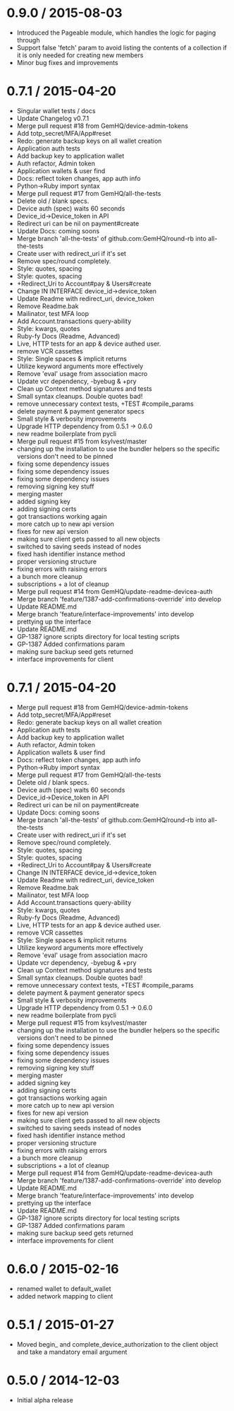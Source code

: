 
0.9.0 / 2015-08-03
==================

  * Introduced the Pageable module, which handles the logic for paging through
  * Support false 'fetch' param to avoid listing the contents of a collection if it is only needed for creating new members
  * Minor bug fixes and improvements

0.7.1 / 2015-04-20
==================

  * Singular wallet tests / docs
  * Update Changelog v0.7.1
  * Merge pull request #18 from GemHQ/device-admin-tokens
  * Add totp_secret/MFA/App#reset
  * Redo: generate backup keys on all wallet creation
  * Application auth tests
  * Add backup key to application wallet
  * Auth refactor, Admin token
  * Application wallets & user find
  * Docs: reflect token changes, app auth info
  * Python->Ruby import syntax
  * Merge pull request #17 from GemHQ/all-the-tests
  * Delete old / blank specs.
  * Device auth (spec) waits 60 seconds
  * Device_id->Device_token in API
  * Redirect uri can be nil on payment#create
  * Update Docs: coming soons
  * Merge branch 'all-the-tests' of github.com:GemHQ/round-rb into all-the-tests
  * Create user with redirect_uri if it's set
  * Remove spec/round completely.
  * Style: quotes, spacing
  * Style: quotes, spacing
  * +Redirect_Uri to Account#pay & Users#create
  * Change IN INTERFACE device_id->device_token
  * Update Readme with redirect_uri, device_token
  * Remove Readme.bak
  * Mailinator, test MFA loop
  * Add Account.transactions query-ability
  * Style: kwargs, quotes
  * Ruby-fy Docs (Readme, Advanced)
  * Live, HTTP tests for an app & device authed user.
  * remove VCR cassettes
  * Style: Single spaces & implicit returns
  * Utilize keyword arguments more effectively
  * Remove 'eval' usage from association macro
  * Update vcr dependency, -byebug & +pry
  * Clean up Context method signatures and tests
  * Small syntax cleanups. Double quotes bad!
  * remove unnecessary context tests, +TEST #compile_params
  * delete payment & payment generator specs
  * Small style & verbosity improvements
  * Upgrade HTTP dependency from 0.5.1 -> 0.6.0
  * new readme boilerplate from pycli
  * Merge pull request #15 from ksylvest/master
  * changing up the installation to use the bundler helpers so the specific versions don't need to be pinned
  * fixing some dependency issues
  * fixing some dependency issues
  * fixing some dependency issues
  * removing signing key stuff
  * merging master
  * added signing key
  * adding signing certs
  * got transactions working again
  * more catch up to new api version
  * fixes for new api version
  * making sure client gets passed to all new objects
  * switched to saving seeds instead of nodes
  * fixed hash identifier instance method
  * proper versioning structure
  * fixing errors with raising errors
  * a bunch more cleanup
  * subscriptions + a lot of cleanup
  * Merge pull request #14 from GemHQ/update-readme-devicea-auth
  * Merge branch 'feature/1387-add-confirmations-override' into develop
  * Update README.md
  * Merge branch 'feature/interface-improvements' into develop
  * prettying up the interface
  * Update README.md
  * GP-1387 ignore scripts directory for local testing scripts
  * GP-1387 Added confirmations param
  * making sure backup seed gets returned
  * interface improvements for client

0.7.1 / 2015-04-20
==================

  * Merge pull request #18 from GemHQ/device-admin-tokens
  * Add totp_secret/MFA/App#reset
  * Redo: generate backup keys on all wallet creation
  * Application auth tests
  * Add backup key to application wallet
  * Auth refactor, Admin token
  * Application wallets & user find
  * Docs: reflect token changes, app auth info
  * Python->Ruby import syntax
  * Merge pull request #17 from GemHQ/all-the-tests
  * Delete old / blank specs.
  * Device auth (spec) waits 60 seconds
  * Device_id->Device_token in API
  * Redirect uri can be nil on payment#create
  * Update Docs: coming soons
  * Merge branch 'all-the-tests' of github.com:GemHQ/round-rb into all-the-tests
  * Create user with redirect_uri if it's set
  * Remove spec/round completely.
  * Style: quotes, spacing
  * Style: quotes, spacing
  * +Redirect_Uri to Account#pay & Users#create
  * Change IN INTERFACE device_id->device_token
  * Update Readme with redirect_uri, device_token
  * Remove Readme.bak
  * Mailinator, test MFA loop
  * Add Account.transactions query-ability
  * Style: kwargs, quotes
  * Ruby-fy Docs (Readme, Advanced)
  * Live, HTTP tests for an app & device authed user.
  * remove VCR cassettes
  * Style: Single spaces & implicit returns
  * Utilize keyword arguments more effectively
  * Remove 'eval' usage from association macro
  * Update vcr dependency, -byebug & +pry
  * Clean up Context method signatures and tests
  * Small syntax cleanups. Double quotes bad!
  * remove unnecessary context tests, +TEST #compile_params
  * delete payment & payment generator specs
  * Small style & verbosity improvements
  * Upgrade HTTP dependency from 0.5.1 -> 0.6.0
  * new readme boilerplate from pycli
  * Merge pull request #15 from ksylvest/master
  * changing up the installation to use the bundler helpers so the specific versions don't need to be pinned
  * fixing some dependency issues
  * fixing some dependency issues
  * fixing some dependency issues
  * removing signing key stuff
  * merging master
  * added signing key
  * adding signing certs
  * got transactions working again
  * more catch up to new api version
  * fixes for new api version
  * making sure client gets passed to all new objects
  * switched to saving seeds instead of nodes
  * fixed hash identifier instance method
  * proper versioning structure
  * fixing errors with raising errors
  * a bunch more cleanup
  * subscriptions + a lot of cleanup
  * Merge pull request #14 from GemHQ/update-readme-devicea-auth
  * Merge branch 'feature/1387-add-confirmations-override' into develop
  * Update README.md
  * Merge branch 'feature/interface-improvements' into develop
  * prettying up the interface
  * Update README.md
  * GP-1387 ignore scripts directory for local testing scripts
  * GP-1387 Added confirmations param
  * making sure backup seed gets returned
  * interface improvements for client

0.6.0 / 2015-02-16
==================

  * renamed wallet to default_wallet
  * added network mapping to client

0.5.1 / 2015-01-27
==================

  * Moved begin_ and complete_device_authorization to the client object and take a mandatory email argument

0.5.0 / 2014-12-03
==================

  * Initial alpha release
